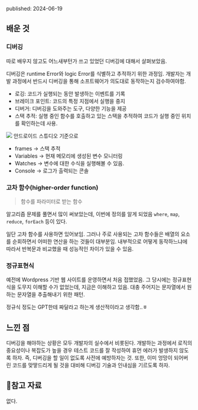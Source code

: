published: 2024-06-19

## 배운 것
### 디버깅
따로 배우지 않고도 어느새부턴가 쓰고 있었던 디버깅에 대해서 살펴보았음.

디버깅은 runtime Error와 logic Error를 식별하고 추적하기 위한 과정임.
개발자는 개발 과정에서 반드시 디버깅을 통해 소프트웨어가 의도대로 동작하는지 검수하여야함.

- 로깅: 코드가 실행되는 동안 발생하는 이벤트를 기록
- 브레이크 포인트: 코드의 특정 지점에서 실행을 중지
- 디버거: 디버깅을 도와주는 도구, 다양한 기능을 제공
- 스택 추적: 실행 중인 함수를 호출하고 있는 스택을 추적하여 코드가 실행 중인 위치를 확인하는데 사용.

![](https://i.imgur.com/sKVNYne.png)
안드로이드 스튜디오 기준으로
- frames -> 스택 추적
- Variables -> 현재 메모리에 생성된 변수 모니터링
- Watches -> 변수에 대한 수식을 실행해볼 수 있음.
- Console -> 로그가 출력되는 콘솔

### 고차 함수(higher-order function)
> 함수를 파라미터로 받는 함수

알고리즘 문제를 풀면서 많이 써보았는데, 이번에 정의를 알게 되었음
`where`, `map`, `reduce`, `forEach` 등이 있다.

일단 고차 함수를 사용하면 있어보임. 그러나 주로 사용되는 고차 함수들은 배열의 요소를 순회하면서 어떠한 연산을 하는 것들이 대부분임. 
내부적으로 어떻게 동작하느냐에 따라서 반복문과 비교했을 때 성능적인 차이가 있을 수 있음.

### 정규표현식
예전에 Wordpress 기반 웹 사이트를 운영하면서 처음 접했었음.
그 당시에는 정규표현식을 도무지 이해할 수가 없었는데, 지금은 이해하고 있음.
대충 주어지는 문자열에서 원하는 문자열을 추출해내기 위한 패턴.

정규식 정도는 GPT한테 짜달라고 하는게 생산적이라고 생각함..ㅎ
## 느낀 점 
디버깅을 해야하는 상황은 모두 개발자의 실수에서 비롯된다.
개발하는 과정에서 로직의 중요성이나 복잡도가 높을 경우 테스트 코드를 잘 작성하여 휴먼 에러가 발생하지 않도록 하자. 즉, 디버깅을 할 일이 없도록 사전에 예방하자는 것.
또한, 이미 엉망이 되어버린 코드를 맞땋드리게 될 것을 대비해 디버깅 기술과 인내심을 기르도록 하자.

## 참고 자료
없다.